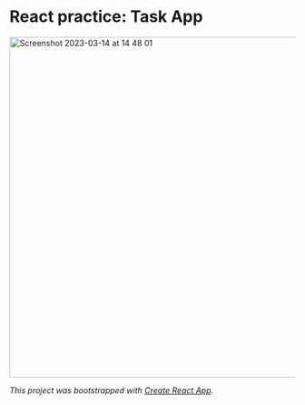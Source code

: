 # React practice: Task App

<img width="600" alt="Screenshot 2023-03-14 at 14 48 01" src="https://user-images.githubusercontent.com/59286368/224908056-35ac8680-0d4c-4126-b3fe-2992b2b7e7bc.png">

*This project was bootstrapped with [Create React App](https://github.com/facebook/create-react-app).*
